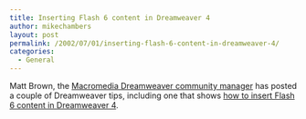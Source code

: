 ```yaml
---
title: Inserting Flash 6 content in Dreamweaver 4
author: mikechambers
layout: post
permalink: /2002/07/01/inserting-flash-6-content-in-dreamweaver-4/
categories:
  - General
---
```



Matt Brown, the [Macromedia Dreamweaver community manager][1] has posted a couple of Dreamweaver tips, including one that shows [how to insert Flash 6 content in Dreamweaver 4][2].  
&nbsp;

 [1]: http://radio.weblogs.com/0106884/
 [2]: http://radio.weblogs.com/0106884/2002/07/01.html#a103